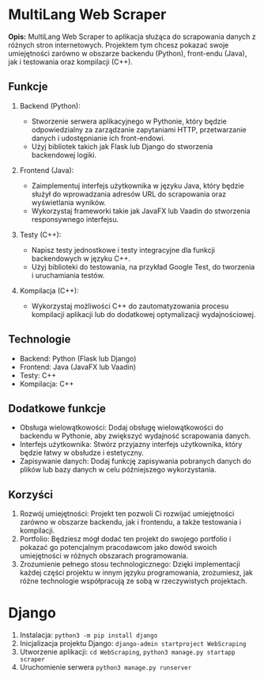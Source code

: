 # MultiLang Web Scraper

**Opis:**
MultiLang Web Scraper to aplikacja służąca do scrapowania danych z różnych stron internetowych. Projektem tym chcesz pokazać swoje umiejętności zarówno w obszarze backendu (Python), front-endu (Java), jak i testowania oraz kompilacji (C++).

## Funkcje

1. Backend (Python):
    - Stworzenie serwera aplikacyjnego w Pythonie, który będzie odpowiedzialny za zarządzanie zapytaniami HTTP, przetwarzanie danych i udostępnianie ich front-endowi.
    - Użyj bibliotek takich jak Flask lub Django do stworzenia backendowej logiki.
2. Frontend (Java):
    - Zaimplementuj interfejs użytkownika w języku Java, który będzie służył do wprowadzania adresów URL do scrapowania oraz wyświetlania wyników.
    - Wykorzystaj frameworki takie jak JavaFX lub Vaadin do stworzenia responsywnego interfejsu.
3. Testy (C++):
    - Napisz testy jednostkowe i testy integracyjne dla funkcji backendowych w języku C++.
    - Użyj biblioteki do testowania, na przykład Google Test, do tworzenia i uruchamiania testów.

4. Kompilacja (C++):
    - Wykorzystaj możliwości C++ do zautomatyzowania procesu kompilacji aplikacji lub do dodatkowej optymalizacji wydajnościowej.

## Technologie

- Backend: Python (Flask lub Django)
- Frontend: Java (JavaFX lub Vaadin)
- Testy: C++
- Kompilacja: C++

## Dodatkowe funkcje

- Obsługa wielowątkowości: Dodaj obsługę wielowątkowości do backendu w Pythonie, aby zwiększyć wydajność scrapowania danych.
- Interfejs użytkownika: Stwórz przyjazny interfejs użytkownika, który będzie łatwy w obsłudze i estetyczny.
- Zapisywanie danych: Dodaj funkcję zapisywania pobranych danych do plików lub bazy danych w celu późniejszego wykorzystania.

## Korzyści

1. Rozwój umiejętności: Projekt ten pozwoli Ci rozwijać umiejętności zarówno w obszarze backendu, jak i frontendu, a także testowania i kompilacji.
2. Portfolio: Będziesz mógł dodać ten projekt do swojego portfolio i pokazać go potencjalnym pracodawcom jako dowód swoich umiejętności w różnych obszarach programowania.
3. Zrozumienie pełnego stosu technologicznego: Dzięki implementacji każdej części projektu w innym języku programowania, zrozumiesz, jak różne technologie współpracują ze sobą w rzeczywistych projektach.

# Django 

1. Instalacja: `python3 -m pip install django`
2. Inicjalizacja projektu Django: `django-admin startproject WebScraping`
3. Utworzenie aplikacji: `cd WebScraping`, `python3 manage.py startapp scraper`
4. Uruchomienie serwera `python3 manage.py runserver`
